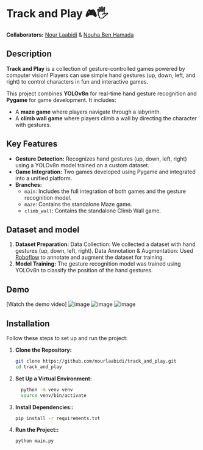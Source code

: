 # Track and Play 🎮🖐️  

**Collaborators:** [Nour Laabidi](https://github.com/nourlabidi) & [Nouha Ben Hamada](https://github.com/nouhabenhamada)

## Description  
**Track and Play** is a collection of gesture-controlled games powered by computer vision! Players can use simple hand gestures (up, down, left, and right) to control characters in fun and interactive games.  

This project combines **YOLOv8n** for real-time hand gesture recognition and **Pygame** for game development. It includes:  
- A **maze game** where players navigate through a labyrinth.  
- A **climb wall game** where players climb a wall by directing the character with gestures.  

## Key Features  
- **Gesture Detection:** Recognizes hand gestures (up, down, left, right) using a YOLOv8n model trained on a custom dataset.  
- **Game Integration:** Two games developed using Pygame and integrated into a unified platform.  
- **Branches:**  
  - `main`: Includes the full integration of both games and the gesture recognition model.  
  - `maze`: Contains the standalone Maze game.  
  - `climb_wall`: Contains the standalone Climb Wall game.
## Dataset and model
1. **Dataset Preparation:**
   Data Collection: We collected a dataset with hand gestures (up, down, left, right).
   Data Annotation & Augmentation: Used [Roboflow](https://roboflow.com/) to annotate and augment the dataset for training.
2. **Model Training:**
   The gesture recognition model was trained using YOLOv8n to classify the position of the hand gestures.
## Demo  
[Watch the demo video]
![image](https://github.com/user-attachments/assets/d3f19ca4-4f7e-4477-8c22-de33e251ef95)
![image](https://github.com/user-attachments/assets/75fac13a-2ebd-47eb-9e0b-01d4e3f2be07)
![image](https://github.com/user-attachments/assets/50987453-494f-4941-ae1c-0a3d8dc4bbf6)


## Installation  

Follow these steps to set up and run the project:  

1. **Clone the Repository:**  
   ```bash  
   git clone https://github.com/nourlaabidi/track_and_play.git  
   cd track_and_play  
2. **Set Up a Virtual Environment:**
    ```bash
      python -m venv venv  
      source venv/bin/activate
3. **Install Dependencies::**
   ```bash
   pip install -r requirements.txt  
4. **Run the Project::**
    ```bash
    python main.py 
